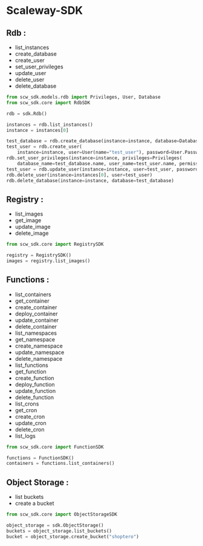 # Scaleway-SDK

## Rdb :

- list_instances
- create_database
- create_user
- set_user_privileges
- update_user
- delete_user
- delete_database

```python
from scw_sdk.models.rdb import Privileges, User, Database
from scw_sdk.core import RdbSDK

rdb = sdk.Rdb()

instances = rdb.list_instances()
instance = instances[0]

test_database = rdb.create_database(instance=instance, database=Database(name="test_database"))
test_user = rdb.create_user(
    instance=instance, user=User(name="test_user"), password=User.Password("!8Aa126dsds"))
rdb.set_user_privileges(instance=instance, privileges=Privileges(
    database_name=test_database.name, user_name=test_user.name, permission=Privileges.Permission.ReadWrite))
test_user = rdb.update_user(instance=instance, user=test_user, password=User.Password("@8Aa126dsds"))
rdb.delete_user(instance=instances[0], user=test_user)
rdb.delete_database(instance=instance, database=test_database)
```

## Registry :

- list_images
- get_image
- update_image
- delete_image

```python
from scw_sdk.core import RegistrySDK

registry = RegistrySDK()
images = registry.list_images()
```

## Functions :

- list_containers
- get_container
- create_container
- deploy_container
- update_container
- delete_container
- list_namespaces
- get_namespace
- create_namespace
- update_namespace
- delete_namespace
- list_functions
- get_function
- create_function
- deploy_function
- update_function
- delete_function
- list_crons
- get_cron
- create_cron
- update_cron
- delete_cron
- list_logs

```python
from scw_sdk.core import FunctionSDK

functions = FunctionSDK()
containers = functions.list_containers()
```

## Object Storage :

- list buckets
- create a bucket

```python
from scw_sdk.core import ObjectStorageSDK

object_storage = sdk.ObjectStorage()
buckets = object_storage.list_buckets()
bucket = object_storage.create_bucket("shoptero")
```